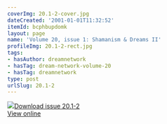 ```yaml
---
coverImg: 20.1-2-cover.jpg
dateCreated: '2001-01-01T11:32:52'
itemId: bcphbupdomk
layout: page
name: 'Volume 20, issue 1: Shamanism & Dreams II'
profileImg: 20.1-2-rect.jpg
tags:
- hasAuthor: dreamnetwork
- hasTag: dream-network-volume-20
- hasTag: dreamnetwork
type: post
urlSlug: 20.1-2
---
```

<img class="card-journal-img" src="../images/20.1-2-rect.jpg"/><a href="../files/pdfs/Volume_20/20.1-01.2_shaman_II.pdf" download="">Download issue 20.1-2</a><br><a href="../files/pdfs/Volume_20/20.1-01.2_shaman_II.pdf">View online</a>